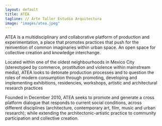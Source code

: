 ```yaml
---
layout: default
title: ATEA
tagline: // Arte Taller Estudio Arquitectura
image: "images/atea.jpeg"
---
```


ATEA is a multidisciplinary and collaborative platform of production and experimentation, a place that promotes practices that push for the reinvention of common imaginaries within urban space. An open space for collective creation and knowledge interchange.

Located within one of the oldest neighbourhoods in Mexico City (stereotyped by commerce, prostitution and violence within mainstream media), ATEA looks to detonate production processes and to question the roles of modern consumption through promoting, developing and implementing exhibitions, residencies, workshops, artistic and architectural research practices 

Founded in December 2010, ATEA seeks to promote and generate a cross platform dialogue that responds to current social conditions, across different disciplines (architecture, contemporary art, film, music and urban research); while extending the architectonic-artistic practice to community participation and collective creation.
